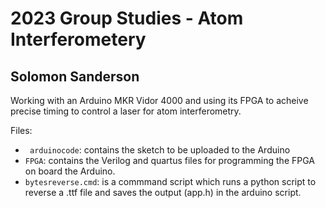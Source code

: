 # 2023 Group Studies - Atom Interferometery
## Solomon Sanderson 

Working with an Arduino MKR Vidor 4000 and using its FPGA to acheive precise
timing to control a laser for atom interferometry.

Files:
* ``` arduinocode```: contains the sketch to be uploaded to the Arduino
* ```FPGA```: contains the Verilog and quartus files for programming the FPGA on board the Arduino.
* ```bytesreverse.cmd```: is a commmand script which runs a python script to reverse a .ttf file and saves the output (app.h) in the arduino script.


